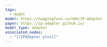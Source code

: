 ```yaml
---
tags:
  - model
model: https://huggingface.co/h94/IP-Adapter
paper: https://ip-adapter.github.io/
model_type: adapter
associated_nodes:
  - "[[IPAdapter plus]]"
---
```

